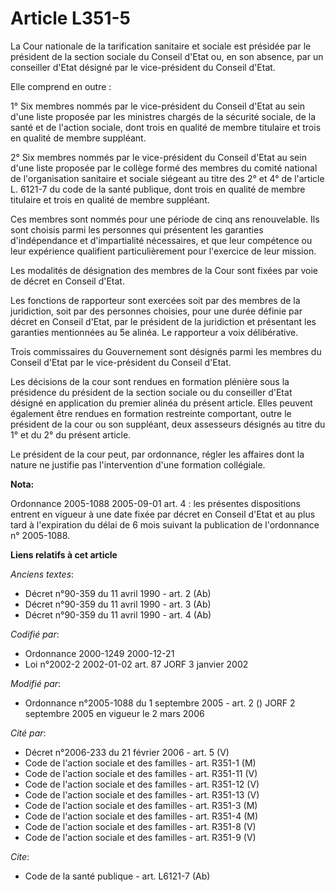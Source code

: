 # Article L351-5

La Cour nationale de la tarification sanitaire et sociale est présidée par le président de la section sociale du Conseil
d'Etat ou, en son absence, par un conseiller d'Etat désigné par le vice-président du Conseil d'Etat.

Elle comprend en outre :

1° Six membres nommés par le vice-président du Conseil d'Etat au sein d'une liste proposée par les ministres chargés de la
sécurité sociale, de la santé et de l'action sociale, dont trois en qualité de membre titulaire et trois en qualité de membre
suppléant.

2° Six membres nommés par le vice-président du Conseil d'Etat au sein d'une liste proposée par le collège formé des membres
du comité national de l'organisation sanitaire et sociale siégeant au titre des 2° et 4° de l'article L. 6121-7 du code de la
santé publique, dont trois en qualité de membre titulaire et trois en qualité de membre suppléant.

Ces membres sont nommés pour une période de cinq ans renouvelable. Ils sont choisis parmi les personnes qui présentent les
garanties d'indépendance et d'impartialité nécessaires, et que leur compétence ou leur expérience qualifient particulièrement
pour l'exercice de leur mission.

Les modalités de désignation des membres de la Cour sont fixées par voie de décret en Conseil d'Etat.

Les fonctions de rapporteur sont exercées soit par des membres de la juridiction, soit par des personnes choisies, pour une
durée définie par décret en Conseil d'Etat, par le président de la juridiction et présentant les garanties mentionnées au 5e
alinéa. Le rapporteur a voix délibérative.

Trois commissaires du Gouvernement sont désignés parmi les membres du Conseil d'Etat par le vice-président du Conseil d'Etat.

Les décisions de la cour sont rendues en formation plénière sous la présidence du président de la section sociale ou du
conseiller d'Etat désigné en application du premier alinéa du présent article. Elles peuvent également être rendues en
formation restreinte comportant, outre le président de la cour ou son suppléant, deux assesseurs désignés au titre du 1° et
du 2° du présent article.

Le président de la cour peut, par ordonnance, régler les affaires dont la nature ne justifie pas l'intervention d'une
formation collégiale.

**Nota:**

Ordonnance 2005-1088 2005-09-01 art. 4 : les présentes dispositions entrent en vigueur à une date fixée par décret en Conseil
d'Etat et au plus tard à l'expiration du délai de 6 mois suivant la publication de l'ordonnance n° 2005-1088.

**Liens relatifs à cet article**

_Anciens textes_:

  - Décret n°90-359 du 11 avril 1990 - art. 2 (Ab)
  - Décret n°90-359 du 11 avril 1990 - art. 3 (Ab)
  - Décret n°90-359 du 11 avril 1990 - art. 4 (Ab)

_Codifié par_:

  - Ordonnance 2000-1249 2000-12-21
  - Loi n°2002-2 2002-01-02 art. 87 JORF 3 janvier 2002

_Modifié par_:

  - Ordonnance n°2005-1088 du 1 septembre 2005 - art. 2 () JORF 2 septembre 2005 en vigueur le 2 mars 2006

_Cité par_:

  - Décret n°2006-233 du 21 février 2006 - art. 5 (V)
  - Code de l'action sociale et des familles - art. R351-1 (M)
  - Code de l'action sociale et des familles - art. R351-11 (V)
  - Code de l'action sociale et des familles - art. R351-12 (V)
  - Code de l'action sociale et des familles - art. R351-13 (V)
  - Code de l'action sociale et des familles - art. R351-3 (M)
  - Code de l'action sociale et des familles - art. R351-4 (M)
  - Code de l'action sociale et des familles - art. R351-8 (V)
  - Code de l'action sociale et des familles - art. R351-9 (V)

_Cite_:

  - Code de la santé publique - art. L6121-7 (Ab)
